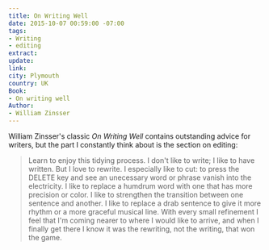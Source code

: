 ```yaml
---
title: On Writing Well
date: 2015-10-07 00:59:00 -07:00
tags:
- Writing
- editing
extract:
update:
link:
city: Plymouth
country: UK
Book:
- On writing well
Author:
- William Zinsser
---
```


William Zinsser's classic *On Writing Well* contains outstanding advice for writers, but the part I constantly think about is the section on editing:

> Learn to enjoy this tidying process. I don't like to write; I like to have written. But I love to rewrite. I especially like to cut: to press the DELETE key and see an unecessary word or phrase vanish into the electricity. I like to replace a humdrum word with one that has more precision or color. I like to strengthen the transition between one sentence and another. I like to replace a drab sentence to give it more rhythm or a more graceful musical line. With every small refinement I feel that I'm coming nearer to where I would like to arrive, and when I finally get there I know it was the rewriting, not the writing, that won the game.
